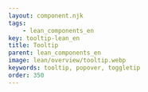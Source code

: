 ```yaml
---
layout: component.njk
tags: 
    - lean_components_en
key: tooltip-lean_en
title: Tooltip
parent: lean_components_en
image: lean/overview/tooltip.webp
keywords: tooltip, popover, toggletip
order: 350
---
```

